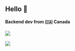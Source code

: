 <div align="left">
  <h2>Hello 👋</h2>

  <h4>Backend dev from 🇨🇦 Canada</h4>

  <h4></h4>

  <img src="https://readme-stats-iota.vercel.app/api/top-langs/?username=Dankyss&border_color=21262D&langs_count=10&hide_border=false&theme=github_dark&layout=compact" />
  <br><br>
  <img src="https://visitor-badge.glitch.me/badge?page_id=Dankyss.Dankyss" />
</div>
